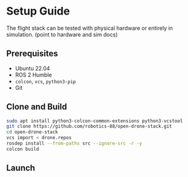 # Setup Guide

The flight stack can be tested with physical hardware or entirely in simulation. (point to hardware and sim docs)

## Prerequisites

- Ubuntu 22.04
- ROS 2 Humble
- `colcon`, `vcs`, `python3-pip`
- Git

## Clone and Build

```bash
sudo apt install python3-colcon-common-extensions python3-vcstool
git clone https://github.com/robotics-88/open-drone-stack.git
cd open-drone-stack
vcs import < drone.repos
rosdep install --from-paths src --ignore-src -r -y
colcon build
```

## Launch


